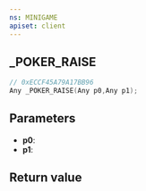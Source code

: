 ```yaml
---
ns: MINIGAME
apiset: client
---
```

## _POKER_RAISE

```c
// 0xECCF45A79A17BB96
Any _POKER_RAISE(Any p0,Any p1);
```


## Parameters
* **p0**:
* **p1**:

## Return value